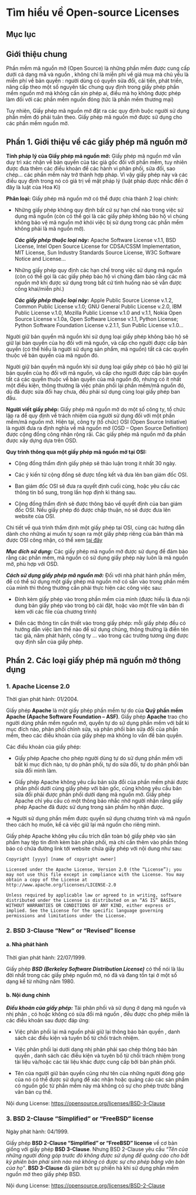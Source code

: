 # Tìm hiểu về Open-source Licenses

## Mục lục

## Giới thiệu chung

Phần mềm mã nguồn mở (Open Source) là những phần mềm được cung cấp dưới cả dạng mã và nguồn , không chỉ là miễn phí về giá mua mà chủ yếu là miễn phí về bản quyền : người dùng có quyền sửa đổi, cải tiến, phát triển, nâng cấp theo một số nguyên tắc chung quy định trong giấy phép phần mềm nguồn mở mà không cần xin phép ai, điều mà họ không được phép làm đối với các phần mềm nguồn đóng (tức là phần mềm thương mại)

Tuy nhiên, Giấy phép mã nguồn mở đặt ra các quy định buộc người sử dụng phần mềm đó phải tuân theo. Giấy phép mã nguồn mở được sử dụng cho các phần mềm nguồn mở.

## Phần 1. Giới thiệu về các giấy phép mã nguồn mở

**Tính pháp lý của Giấy phép mã nguồn mở:** Giấy phép mã nguồn mở vẫn duy trì xác nhận về bản quyền của tác giả gốc đối với phần mềm, tuy nhiên được đưa thêm các điều khoản để các hành vi phân phối, sửa đổi, sao chép… các phần mềm này trở thành hợp pháp. Vì vậy giấy phép này và các điều quy định trong nó có giá trị về mặt pháp lý (luật pháp được nhắc đến ở đây là luật của Hoa Kì)

**Phân loại:** Giấy phép mã nguồn mở có thể được chia thành 2 loại chính:

- Những giấy phép không quy định bất cứ sự hạn chế nào trong việc sử dụng mã nguồn (còn có thể gọi là các giấy phép không bảo hộ vì chúng không bảo vệ mã nguồn mở khỏi việc bị sử dụng trong các phần mềm không phải là mã nguồn mở).

    ***Các giấy phép thuộc loại này:*** Apache Software License v.1.1, BSD License, Intel Open Source License for CDSA/CSSM Implementation, MIT License, Sun Industry Standards Source License, W3C Software Notice and License…

- Những giấy phép quy định các hạn chế trong việc sử dụng mã nguồn (còn có thể gọi là các giấy phép bảo hộ vì chúng đảm bảo rằng các mã nguồn mở khi được sử dụng trong bất cứ tình huống nào sẽ vẫn được công khai/miễn phí.)

    ***Các giấy phép thuộc loại này:*** Apple Public Source License v.1.2, Common Public License v.1.0; GNU General Public License v.2.0, IBM Public License v.1.0, Mozilla Public License v.1.0 and v.1.1, Nokia Open Source License v.1.0a, Open Software License v.1.1, Python License; Python Software Foundation License v.2.1.1, Sun Public License v.1.0…

Người giữ bản quyền mã nguồn khi sử dụng loại giấy phép không bảo hộ sẽ giữ lại bản quyền của họ đối với mã nguồn, và cấp cho người được cấp bản quyền (có thể hiểu là người sử dụng sản phẩm, mã nguồn) tất cả các quyền thuộc về bản quyền của mã nguồn đó.

Người giữ bản quyền mã nguồn khi sử dụng loại giấy phép có bảo hộ giữ lại bản quyền của họ đối với mã nguồn, và cấp cho người được cấp bản quyền tất cả các quyền thuộc về bản quyền của mã nguồn đó, nhưng có ít nhất một điều kiện, thông thường là việc phân phối lại phần mềm/mã nguồn đó, dù đã được sửa đổi hay chưa, đều phải sử dụng cùng loại giấy phép ban đầu.

**Người viết giấy phép:** Giấy phép mã nguồn mở do một số công ty, tổ chức lập ra để quy định về trách nhiệm của người sử dụng đối với một phần mềm/mã nguồn mở. Hiện tại, công ty (tổ chức) OSI (Open Source Initiative) là người đưa ra định nghĩa về mã nguồn mở (OSD – Open Source Definition) được cộng đồng công nhận rộng rãi. Các giấy phép mã nguồn mở đa phần được xây dựng dựa trên OSD.

**Quy trình thông qua một giấy phép mã nguồn mở tại OSI:**

- Cộng đồng thẩm định giấy phép sẽ thảo luận trong ít nhất 30 ngày.

- Các ý kiến từ cộng đồng sẽ được tổng kết và đưa lên ban giám đốc OSI.

- Ban giám đốc OSI sẽ đưa ra quyết định cuối cùng, hoặc yêu cầu các thông tin bổ sung, trong lần họp định kì tháng sau.

- Cộng đồng thẩm định sẽ được thông báo về quyết định của ban giám đốc OSI. Nếu giấy phép đó được chấp thuận, nó sẽ được đưa lên website của OSI.

Chi tiết về quá trình thẩm định một giấy phép tại OSI, cùng các hướng dẫn dành cho những ai muốn tự soạn ra một giấy phép riêng của bản thân mà được OSI công nhận, có thể xem [tại đây](http://www.opensource.org/approval)

***Mục đích sử dụng:*** Các giấy phép mã nguồn mở được sử dụng để đảm bảo rằng các phần mềm, mã nguồn có sử dụng giấy phép này luôn là mã nguồn mở, phù hợp với OSD.

***Cách sử dụng giấy phép mã nguồn mở:*** Đối với nhà phát hành phần mềm, để có thể sử dụng một giấy phép mã nguồn mở có sẵn vào trong phần mềm của mình thì thông thường cần phải thực hiện các công việc sau:

- Đính kèm giấy phép vào trong phần mềm của mình (được hiểu là đưa nội dung bản giấy phép vào trong bộ cài đặt, hoặc vào một file văn bản đi kèm với các file của chương trình)

- Điền các thông tin cần thiết vào trong giấy phép: mỗi giấy phép đều có hướng dẫn việc làm thế nào để sử dụng chúng, thông thường là điền tên tác giả, năm phát hành, công ty … vào trong các trường tương ứng được quy định sẵn của giấy phép.

## Phần 2. Các loại giấy phép mã nguồn mở thông dụng

### 1. Apache License 2.0

Thời gian phát hành: 01/2004.

Giấy phép **Apache** là một giấy phép phần mềm tự do của **Quỹ phần mềm Apache (Apache Software Foundation – ASF)**. Giấy phép **Apache** trao cho người dùng phần mềm nguồn mở, quyền tự do sử dụng phần mềm với bất kì mục đích nào, phân phối chỉnh sửa, và phân phối bản sửa đổi của phần mềm, theo các điều khoản của giấy phép mà không lo vấn đề bàn quyền.

Các điều khoản của giấy phép:

- Giấy phép Apache cho phép người dùng tự do sử dụng phần mềm với bất kì mục đích nào, tự do phân phối, tự do sửa đổi, tự do phân phối bản sửa đổi mình làm.

- Giấy phép Apache không yêu cầu bản sửa đổi của phần mềm phải được phân phối dưới cùng giấy phép với bản gốc, cũng không yêu cầu bản sửa đổi phải được phân phối dưới dạng mã nguồn mở. Giấy phép Apache chỉ yêu cầu có một thông báo nhắc nhở người nhận rằng giấy phép Apache đã được sử dụng trong sản phẩm họ nhận được.

=> Người sử dụng phần mềm được quyền sử dụng chương trình và mã nguồn theo cách họ muốn, kể cả việc giữ lại mã nguồn cho riêng mình.

Giấy phép Apache không yêu cầu trích dẫn toàn bộ giấy phép vào sản phẩm hay tệp tin đính kèm bản phân phối, mà chỉ cần thêm vào phần thông báo có chứa đường link tới website chứa giấy phép với nội dung như sau:

```
Copyright [yyyy] [name of copyright owner]

Licensed under the Apache License, Version 2.0 (the “License”); you may not use this file except in compliance with the License. You may obtain a copy of the License at http://www.apache.org/licenses/LICENSE-2.0

Unless required by applicable law or agreed to in writing, software distributed under the License is distributed on an “AS IS” BASIS, WITHOUT WARRANTIES OR CONDITIONS OF ANY KIND, either express or implied. See the License for the specific language governing permissions and limitations under the License.
```

### 2. BSD 3-Clause “New” or “Revised” license

#### a. Nhà phát hành
Thời gian phát hành: 22/07/1999.

Giấy phép ***BSD (Berkeley Software Distribution License)*** có thể nói là lâu đời nhất trong các giấy phép nguồn mở, nó đã và đang tồn tại ở một số dạng kể từ những năm 1980.

#### b. Nội dung chính

***Điều khoản của giấy phép:*** Tái phân phối và sử dụng ở dạng mã nguồn và nhị phân , có hoặc không có sửa đổi mã nguồn , đều được cho phép miễn là các điều khoản sau được đáp ứng:

- Việc phân phối lại mã nguồn phải giữ lại thông báo bản quyền , danh sách các điều kiện và tuyên bố từ chối trách nhiệm.

- Việc phân phối lại dưới dạng nhị phân phải sao chép thông báo bản quyền , danh sách các điều kiện và tuyên bố từ chối trách nhiệm trong tài liệu và/hoặc các tài liệu khác được cung cấp bởi bản phân phối.

- Tên của người giữ bản quyền cũng như tên của những người đóng góp của nó có thể được sử dụng để xác nhận hoặc quảng cáo các sản phẩm có nguồn gốc từ phần mềm này mà không có sự cho phép trước bằng văn bản cụ thể.

Nội dung License: https://opensource.org/licenses/BSD-3-Clause

### 3. BSD 2-Clause “Simplified” or “FreeBSD” license

Ngày phát hành: 04/1999.

Giấy phép **BSD 2-Clause “Simplified” or “FreeBSD” license** về cơ bản giống với giấy phép **BSD 3-Clause**. Nhưng BSD 2-Clause yêu cầu *“Tên của những người đóng góp trước đó không được sử dụng để quảng cáo cho bất kỳ phiên bản phái sinh nào mà không có được sự cho phép bằng văn bản của họ”*. **BSD 3-Clause** đã giảm bớt sự phiền hà khi sử dụng phần mềm nguồn mở theo giấy phép BSD.

Nội dung License: https://opensource.org/licenses/BSD-2-Clause

